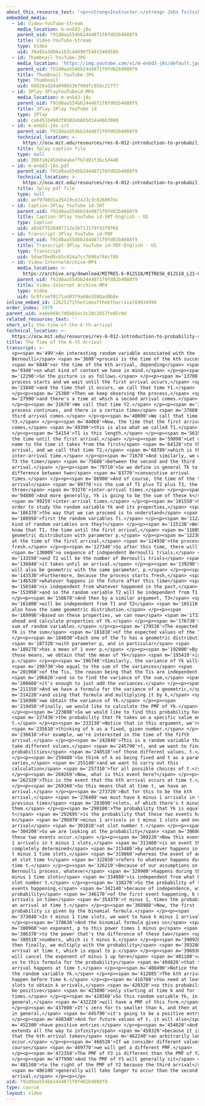 ```yaml
---
about_this_resource_text: '<p><strong>Instructor:</strong> John Tsitsiklis</p>'
embedded_media:
  - id: Video-YouTube-Stream
    media_location: m-enGdJ-j8s
    parent_uid: f91d8aa554bb2444871f0fd02b4088f9
    title: Video-YouTube-Stream
    type: Video
    uid: 39a92a3d06a1b3c4d690f5481549d58b
  - id: Thumbnail-YouTube-JPG
    media_location: 'https://img.youtube.com/vi/m-enGdJ-j8s/default.jpg'
    parent_uid: f91d8aa554bb2444871f0fd02b4088f9
    title: Thumbnail-YouTube-JPG
    type: Thumbnail
    uid: 68820ad28a0986536790dfc956c217f7
  - id: 3Play-3PlayYouTubeid-MP4
    media_location: m-enGdJ-j8s
    parent_uid: f91d8aa554bb2444871f0fd02b4088f9
    title: 3Play-3Play YouTube id
    type: 3Play
    uid: cab451b4902f8502eb6b5d14a4663980
  - id: m-enGdJ-j8s.srt
    parent_uid: f91d8aa554bb2444871f0fd02b4088f9
    technical_location: >-
      https://ocw.mit.edu/resources/res-6-012-introduction-to-probability-spring-2018/part-iii-random-processes/the-time-of-the-k-th-arrival/m-enGdJ-j8s.srt
    title: 3play caption file
    type: null
    uid: 206fa9245d4b4abe7fb7d91f36c5d446
  - id: m-enGdJ-j8s.pdf
    parent_uid: f91d8aa554bb2444871f0fd02b4088f9
    technical_location: >-
      https://ocw.mit.edu/resources/res-6-012-introduction-to-probability-spring-2018/part-iii-random-processes/the-time-of-the-k-th-arrival/m-enGdJ-j8s.pdf
    title: 3play pdf file
    type: null
    uid: aef9708d1a35419ce2a23c3c826807dc
  - id: Caption-3Play YouTube id-SRT
    parent_uid: f91d8aa554bb2444871f0fd02b4088f9
    title: Caption-3Play YouTube id-SRT-English - US
    type: Caption
    uid: a01677528407712e3b713179f43f9766
  - id: Transcript-3Play YouTube id-PDF
    parent_uid: f91d8aa554bb2444871f0fd02b4088f9
    title: Transcript-3Play YouTube id-PDF-English - US
    type: Transcript
    uid: 5dae78ed8cb5c814a7cc7b98a744cf88
  - id: Video-InternetArchive-MP4
    media_location: >-
      https://archive.org/download/MITRES.6-012S18/MITRES6_012S18_L21-07_300k.mp4
    parent_uid: f91d8aa554bb2444871f0fd02b4088f9
    title: Video-Internet Archive-MP4
    type: Video
    uid: bc9fcaef0171ad03f9a68e5508ad0b8e
inline_embed_id: 12625271thetimeofthektharrival69934994
order_index: 1979
parent_uid: ea0e960c7d6bb5ec3c28c2657fe85c0d
related_resources_text: ''
short_url: the-time-of-the-k-th-arrival
technical_location: >-
  https://ocw.mit.edu/resources/res-6-012-introduction-to-probability-spring-2018/part-iii-random-processes/the-time-of-the-k-th-arrival
title: The Time of the K-th Arrival
transcript: >-
  <p><span m='499'>An interesting random variable associated with the
  Bernoulli</span> <span m='3600'>process is the time of the kth success</span>
  <span m='6840'>or the time of the kth arrival, depending</span> <span
  m='9340'>on what kind of context we have in mind.</span> </p><p><span
  m='12290'>So the picture is as follows.</span> </p><p><span m='13700'>The
  process starts and we wait until the first arrival occurs,</span> <span
  m='21040'>and the time that it occurs, we call that time Y1.</span>
  </p><p><span m='25380'>Then we keep observing the process,</span> <span
  m='27990'>and there's a time at which a second arrival comes.</span>
  </p><p><span m='31670'>We call that time Y2.</span> </p><p><span m='34080'>The
  process continues, and there is a certain time</span> <span m='37660'>that the
  third arrival comes.</span> </p><p><span m='40000'>We call that time
  Y3.</span> </p><p><span m='44860'>Now, the time that the first arrival
  comes,</span> <span m='49390'>this is also what we called T1.</span>
  </p><p><span m='54154'>T1 is this length.</span> </p><p><span m='56150'>It's
  the time until the first arrival.</span> </p><p><span m='59890'>Let us give a
  name to the time it takes from the first</span> <span m='64120'>to the second
  arrival, and we call that time T2,</span> <span m='68789'>which is the second
  inter-arrival time.</span> </p><p><span m='71670'>And similarly, we will call
  T3 the time</span> <span m='75600'>between the second and the third
  arrival.</span> </p><p><span m='79710'>So we define in general Tk to be the
  difference between two</span> <span m='83770'>consecutive arrival
  times.</span> </p><p><span m='86900'>And of course, the time of the third
  arrival</span> <span m='89770'>is the sum of T1 plus T2 plus T3, the first
  three</span> <span m='93270'>inter-arrival times.</span> </p><p><span
  m='94880'>And more generally, Yk is going to be the sum of these k</span>
  <span m='99259'>inter-arrival times.</span> </p><p><span m='101550'>So in
  order to study the random variable Yk and its properties,</span> <span
  m='106370'>the way that we can proceed is to understand</span> <span
  m='108950'>first the random variables Ti.</span> </p><p><span m='112250'>What
  kind of random variables are they?</span> </p><p><span m='115130'>Well, we
  know that T1, the time until the first arrival,</span> <span m='118850'>has a
  geometric distribution with parameter p.</span> </p><p><span m='122300'>Now,
  at the time of the first arrival,</span> <span m='124930'>the process starts
  fresh.</span> </p><p><span m='127340'>So after this time, there will be</span>
  <span m='130009'>a sequence of independent Bernoulli trials,</span> <span
  m='133550'>and T2 will be the number of Bernoulli trials</span> <span
  m='136040'>it takes until an arrival.</span> </p><p><span m='139290'>So T2
  will also be geometric with the same parameter, p.</span> </p><p><span
  m='143530'>Furthermore, because the process starts fresh,</span> <span
  m='146520'>whatever happens in the future after this time</span> <span
  m='150340'>is independent from whatever happened in the past,</span> <span
  m='153950'>and so the random variable T2 will be independent from T1.</span>
  </p><p><span m='158670'>And then by a similar argument, T3</span> <span
  m='161800'>will be independent from T1 and T2</span> <span m='165110'>and will
  also have the same geometric distribution.</span> </p><p><span
  m='169990'>Based on these properties, we can now</span> <span m='173390'>go
  ahead and calculate properties of Yk.</span> </p><p><span m='176730'>Yk is the
  sum of random variables.</span> </p><p><span m='179530'>The expected value of
  Yk is the sum</span> <span m='181810'>of the expected values of the Ts.</span>
  </p><p><span m='184030'>Each one of the Ts has a geometric distribution</span>
  <span m='187320'>with parameter p, and in particular</span> <span
  m='189270'>has a mean of 1 over p.</span> </p><p><span m='192000'>By adding
  those means, we obtain that the mean of Yk</span> <span m='195410'>is k over
  p.</span> </p><p><span m='196740'>Similarly, the variance of Yk will</span>
  <span m='199730'>be equal to the sum of the variances</span> <span
  m='201960'>of the Tis, the reason being that the Tis are independent,</span>
  <span m='206620'>and so to find the variance of the sum,</span> <span
  m='208660'>it's enough to just add the variances.</span> </p><p><span
  m='211350'>And we have a formula for the variance of a geometric,</span> <span
  m='214220'>and using that formula and multiplying it by k,</span> <span
  m='216980'>we obtain the variance of Yk.</span> </p><p><span
  m='219450'>Finally, we would like to calculate the PMF of Yk.</span>
  </p><p><span m='223890'>So we would like to find this probability here,</span>
  <span m='227430'>the probability that Yk takes on a specific value equal to
  t.</span> </p><p><span m='233130'>Notice that in this argument, we're</span>
  <span m='235610'>thinking of k as a fixed, given number.</span> </p><p><span
  m='238610'>For example, we're interested in the time of the fifth
  arrival.</span> </p><p><span m='242840'>This is a random variable that can
  take different values,</span> <span m='245790'>t, and we want to find the
  probabilities</span> <span m='248510'>of those different values, t.</span>
  </p><p><span m='250400'>So think of k as being fixed and t as a parameter that
  varies,</span> <span m='255140'>and we want to carry out this
  calculation</span> <span m='257310'>for all possible choices of t.</span>
  </p><p><span m='260269'>Now, what is this event here?</span> </p><p><span
  m='262320'>This is the event that the kth arrival occurs at time t.</span>
  </p><p><span m='269360'>So this means that at time t, we have an
  arrival.</span> </p><p><span m='273720'>But for this to be the kth
  arrival,</span> <span m='276409'>we must have k minus 1 arrivals in the
  previous time</span> <span m='283090'>slots, of which there's t minus 1 of
  them.</span> </p><p><span m='290100'>The probability that Yk is equal to
  t</span> <span m='292695'>is the probability that these two events happen,
  k</span> <span m='296070'>minus 1 arrivals in t minus 1 slots and one
  arrival</span> <span m='301010'>at slot number t.</span> </p><p><span
  m='304200'>So we are looking at the probability</span> <span m='306080'>that
  these two events occur.</span> </p><p><span m='309220'>Now this event, k minus
  1 arrivals in t minus 1 slots,</span> <span m='313460'>is an event that's
  completely determined</span> <span m='315480'>by whatever happens in the first
  t minus 1 time slots,</span> <span m='319860'>whereas the event of an arrival
  at slot time t</span> <span m='322830'>refers to whatever happens during slot
  time t.</span> </p><p><span m='326210'>Because of our assumptions on the
  Bernoulli process, whatever</span> <span m='329900'>happens during these t
  minus 1 time slots</span> <span m='334080'>is independent from what happens in
  slot number t.</span> </p><p><span m='338270'>So the probability of these two
  events happening,</span> <span m='342140'>because of independence, will be the
  probability</span> <span m='346170'>of the first event happening, k minus 1
  arrivals in time</span> <span m='354370'>t minus 1, times the probability of
  an arrival at time t.</span> </p><p><span m='368980'>Now, the first
  probability is given by the binomial formula.</span> </p><p><span
  m='373840'>In t minus 1 time slots, we want to have k minus 1 arrivals.</span>
  </p><p><span m='378630'>And the binomial formula gives us</span> <span
  m='380960'>an exponent, p to this power times 1 minus p</span> <span
  m='386370'>to the power that's the difference of these two</span> <span
  m='388510'>numbers, which is t minus k.</span> </p><p><span m='390920'>And
  then finally, we multiply with the probability</span> <span m='393280'>of an
  arrival at time t, which is equal to p.</span> </p><p><span m='396930'>This p
  will cancel the exponent of minus 1 up here</span> <span m='401100'>and leads
  us to this formula for the probability</span> <span m='404820'>that the kth
  arrival happens at time t.</span> </p><p><span m='408490'>Notice the range of
  the random variable Yk.</span> </p><p><span m='412085'>The kth arrival cannot
  happen before time k.</span> </p><p><span m='416780'>You need at least k time
  slots to obtain k arrivals,</span> <span m='420320'>so this probability will
  be positive</span> <span m='423890'>only starting at time k and for future
  times.</span> </p><p><span m='428560'>So this random variable Yk, in
  general,</span> <span m='432220'>will have a PMF of this form.</span>
  </p><p><span m='437000'>It's zero for ts smaller than k, and then at time k,
  in general,</span> <span m='445790'>it's going to be a positive entry.</span>
  </p><p><span m='448340'>And for future values of t, it will also</span> <span
  m='452300'>have positive entries.</span> </p><p><span m='454020'>And this PMF
  extends all the way to infinity</span> <span m='458320'>because it is possible
  that the kth arrival takes</span> <span m='462240'>an arbitrarily long time to
  occur.</span> </p><p><span m='466520'>If we consider different values of k, of
  course</span> <span m='469770'>we will get a different PMF.</span>
  </p><p><span m='472350'>The PMF of Y3 is different than the PMF of Y2.</span>
  </p><p><span m='477990'>And the PMF of Y3 will generally sit</span> <span
  m='481160'>to the right of the PMF of Y2 because the third arrival</span>
  <span m='486100'>generally will take longer to occur than the second
  arrival.</span> </p><p></p>
uid: f91d8aa554bb2444871f0fd02b4088f9
type: course
layout: video
---
```

